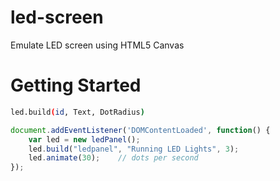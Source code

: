 # led-screen
Emulate LED screen using HTML5 Canvas

# Getting Started
```sh
led.build(id, Text, DotRadius)
```

```js
document.addEventListener('DOMContentLoaded', function() {
	var led = new ledPanel();
	led.build("ledpanel", "Running LED Lights", 3);
	led.animate(30);	// dots per second
});
```

